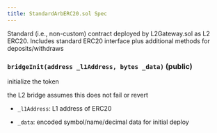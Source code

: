 ```yaml
---
title: StandardArbERC20.sol Spec
---
```


Standard (i.e., non-custom) contract deployed by L2Gateway.sol as L2 ERC20. Includes standard ERC20 interface plus additional methods for deposits/withdraws

### `bridgeInit(address _l1Address, bytes _data)` (public)

initialize the token

the L2 bridge assumes this does not fail or revert

- `_l1Address`: L1 address of ERC20

- `_data`: encoded symbol/name/decimal data for initial deploy
